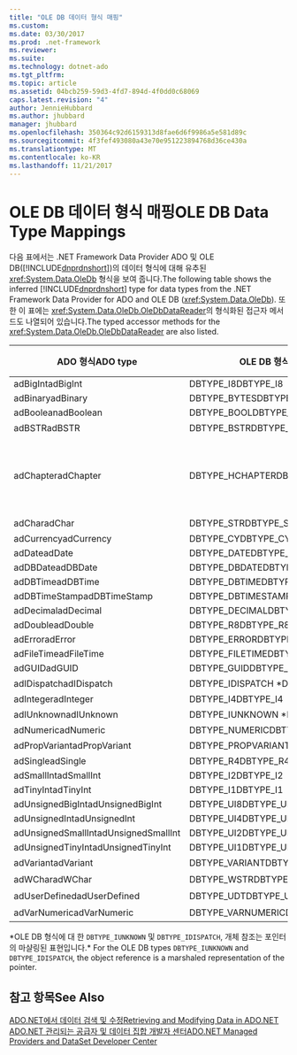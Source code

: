 ```yaml
---
title: "OLE DB 데이터 형식 매핑"
ms.custom: 
ms.date: 03/30/2017
ms.prod: .net-framework
ms.reviewer: 
ms.suite: 
ms.technology: dotnet-ado
ms.tgt_pltfrm: 
ms.topic: article
ms.assetid: 04bcb259-59d3-4fd7-894d-4f0dd0c68069
caps.latest.revision: "4"
author: JennieHubbard
ms.author: jhubbard
manager: jhubbard
ms.openlocfilehash: 350364c92d6159313d8fae6d6f9986a5e581d89c
ms.sourcegitcommit: 4f3fef493080a43e70e951223894768d36ce430a
ms.translationtype: MT
ms.contentlocale: ko-KR
ms.lasthandoff: 11/21/2017
---
```

# <a name="ole-db-data-type-mappings"></a><span data-ttu-id="2233d-102">OLE DB 데이터 형식 매핑</span><span class="sxs-lookup"><span data-stu-id="2233d-102">OLE DB Data Type Mappings</span></span>
<span data-ttu-id="2233d-103">다음 표에서는 .NET Framework Data Provider ADO 및 OLE DB([!INCLUDE[dnprdnshort](../../../../includes/dnprdnshort-md.md)])의 데이터 형식에 대해 유추된 <xref:System.Data.OleDb> 형식을 보여 줍니다.</span><span class="sxs-lookup"><span data-stu-id="2233d-103">The following table shows the inferred [!INCLUDE[dnprdnshort](../../../../includes/dnprdnshort-md.md)] type for data types from the .NET Framework Data Provider for ADO and OLE DB (<xref:System.Data.OleDb>).</span></span> <span data-ttu-id="2233d-104">또한 이 표에는 <xref:System.Data.OleDb.OleDbDataReader>의 형식화된 접근자 메서드도 나열되어 있습니다.</span><span class="sxs-lookup"><span data-stu-id="2233d-104">The typed accessor methods for the <xref:System.Data.OleDb.OleDbDataReader> are also listed.</span></span>  
  
|<span data-ttu-id="2233d-105">ADO 형식</span><span class="sxs-lookup"><span data-stu-id="2233d-105">ADO type</span></span>|<span data-ttu-id="2233d-106">OLE DB 형식</span><span class="sxs-lookup"><span data-stu-id="2233d-106">OLE DB type</span></span>|[!INCLUDE[dnprdnshort](../../../../includes/dnprdnshort-md.md)]<span data-ttu-id="2233d-107"> 형식</span><span class="sxs-lookup"><span data-stu-id="2233d-107"> type</span></span>|[!INCLUDE[dnprdnshort](../../../../includes/dnprdnshort-md.md)]<span data-ttu-id="2233d-108">의 형식화된 접근자</span><span class="sxs-lookup"><span data-stu-id="2233d-108"> typed accessor</span></span>|  
|--------------|-----------------|----------------------------------------------------------------------|--------------------------------------------------------------------------------|  
|<span data-ttu-id="2233d-109">adBigInt</span><span class="sxs-lookup"><span data-stu-id="2233d-109">adBigInt</span></span>|<span data-ttu-id="2233d-110">DBTYPE_I8</span><span class="sxs-lookup"><span data-stu-id="2233d-110">DBTYPE_I8</span></span>|<span data-ttu-id="2233d-111">Int64</span><span class="sxs-lookup"><span data-stu-id="2233d-111">Int64</span></span>|<span data-ttu-id="2233d-112">GetInt64()</span><span class="sxs-lookup"><span data-stu-id="2233d-112">GetInt64()</span></span>|  
|<span data-ttu-id="2233d-113">adBinary</span><span class="sxs-lookup"><span data-stu-id="2233d-113">adBinary</span></span>|<span data-ttu-id="2233d-114">DBTYPE_BYTES</span><span class="sxs-lookup"><span data-stu-id="2233d-114">DBTYPE_BYTES</span></span>|<span data-ttu-id="2233d-115">Byte[]</span><span class="sxs-lookup"><span data-stu-id="2233d-115">Byte[]</span></span>|<span data-ttu-id="2233d-116">GetBytes()</span><span class="sxs-lookup"><span data-stu-id="2233d-116">GetBytes()</span></span>|  
|<span data-ttu-id="2233d-117">adBoolean</span><span class="sxs-lookup"><span data-stu-id="2233d-117">adBoolean</span></span>|<span data-ttu-id="2233d-118">DBTYPE_BOOL</span><span class="sxs-lookup"><span data-stu-id="2233d-118">DBTYPE_BOOL</span></span>|<span data-ttu-id="2233d-119">Boolean</span><span class="sxs-lookup"><span data-stu-id="2233d-119">Boolean</span></span>|<span data-ttu-id="2233d-120">GetBoolean()</span><span class="sxs-lookup"><span data-stu-id="2233d-120">GetBoolean()</span></span>|  
|<span data-ttu-id="2233d-121">adBSTR</span><span class="sxs-lookup"><span data-stu-id="2233d-121">adBSTR</span></span>|<span data-ttu-id="2233d-122">DBTYPE_BSTR</span><span class="sxs-lookup"><span data-stu-id="2233d-122">DBTYPE_BSTR</span></span>|<span data-ttu-id="2233d-123">문자열</span><span class="sxs-lookup"><span data-stu-id="2233d-123">String</span></span>|<span data-ttu-id="2233d-124">GetString()</span><span class="sxs-lookup"><span data-stu-id="2233d-124">GetString()</span></span>|  
|<span data-ttu-id="2233d-125">adChapter</span><span class="sxs-lookup"><span data-stu-id="2233d-125">adChapter</span></span>|<span data-ttu-id="2233d-126">DBTYPE_HCHAPTER</span><span class="sxs-lookup"><span data-stu-id="2233d-126">DBTYPE_HCHAPTER</span></span>|<span data-ttu-id="2233d-127">`DataReader`를 통해 지원됩니다.</span><span class="sxs-lookup"><span data-stu-id="2233d-127">Supported through the `DataReader`.</span></span> <span data-ttu-id="2233d-128">참조 [DataReader를 사용 하 여 데이터를 검색](../../../../docs/framework/data/adonet/retrieving-data-using-a-datareader.md)합니다.</span><span class="sxs-lookup"><span data-stu-id="2233d-128">See [Retrieving Data Using a DataReader](../../../../docs/framework/data/adonet/retrieving-data-using-a-datareader.md).</span></span>|<span data-ttu-id="2233d-129">GetValue()</span><span class="sxs-lookup"><span data-stu-id="2233d-129">GetValue()</span></span>|  
|<span data-ttu-id="2233d-130">adChar</span><span class="sxs-lookup"><span data-stu-id="2233d-130">adChar</span></span>|<span data-ttu-id="2233d-131">DBTYPE_STR</span><span class="sxs-lookup"><span data-stu-id="2233d-131">DBTYPE_STR</span></span>|<span data-ttu-id="2233d-132">문자열</span><span class="sxs-lookup"><span data-stu-id="2233d-132">String</span></span>|<span data-ttu-id="2233d-133">GetString()</span><span class="sxs-lookup"><span data-stu-id="2233d-133">GetString()</span></span>|  
|<span data-ttu-id="2233d-134">adCurrency</span><span class="sxs-lookup"><span data-stu-id="2233d-134">adCurrency</span></span>|<span data-ttu-id="2233d-135">DBTYPE_CY</span><span class="sxs-lookup"><span data-stu-id="2233d-135">DBTYPE_CY</span></span>|<span data-ttu-id="2233d-136">Decimal</span><span class="sxs-lookup"><span data-stu-id="2233d-136">Decimal</span></span>|<span data-ttu-id="2233d-137">GetDecimal()</span><span class="sxs-lookup"><span data-stu-id="2233d-137">GetDecimal()</span></span>|  
|<span data-ttu-id="2233d-138">adDate</span><span class="sxs-lookup"><span data-stu-id="2233d-138">adDate</span></span>|<span data-ttu-id="2233d-139">DBTYPE_DATE</span><span class="sxs-lookup"><span data-stu-id="2233d-139">DBTYPE_DATE</span></span>|<span data-ttu-id="2233d-140">DateTime</span><span class="sxs-lookup"><span data-stu-id="2233d-140">DateTime</span></span>|<span data-ttu-id="2233d-141">GetDateTime()</span><span class="sxs-lookup"><span data-stu-id="2233d-141">GetDateTime()</span></span>|  
|<span data-ttu-id="2233d-142">adDBDate</span><span class="sxs-lookup"><span data-stu-id="2233d-142">adDBDate</span></span>|<span data-ttu-id="2233d-143">DBTYPE_DBDATE</span><span class="sxs-lookup"><span data-stu-id="2233d-143">DBTYPE_DBDATE</span></span>|<span data-ttu-id="2233d-144">DateTime</span><span class="sxs-lookup"><span data-stu-id="2233d-144">DateTime</span></span>|<span data-ttu-id="2233d-145">GetDateTime()</span><span class="sxs-lookup"><span data-stu-id="2233d-145">GetDateTime()</span></span>|  
|<span data-ttu-id="2233d-146">adDBTime</span><span class="sxs-lookup"><span data-stu-id="2233d-146">adDBTime</span></span>|<span data-ttu-id="2233d-147">DBTYPE_DBTIME</span><span class="sxs-lookup"><span data-stu-id="2233d-147">DBTYPE_DBTIME</span></span>|<span data-ttu-id="2233d-148">DateTime</span><span class="sxs-lookup"><span data-stu-id="2233d-148">DateTime</span></span>|<span data-ttu-id="2233d-149">GetDateTime()</span><span class="sxs-lookup"><span data-stu-id="2233d-149">GetDateTime()</span></span>|  
|<span data-ttu-id="2233d-150">adDBTimeStamp</span><span class="sxs-lookup"><span data-stu-id="2233d-150">adDBTimeStamp</span></span>|<span data-ttu-id="2233d-151">DBTYPE_DBTIMESTAMP</span><span class="sxs-lookup"><span data-stu-id="2233d-151">DBTYPE_DBTIMESTAMP</span></span>|<span data-ttu-id="2233d-152">DateTime</span><span class="sxs-lookup"><span data-stu-id="2233d-152">DateTime</span></span>|<span data-ttu-id="2233d-153">GetDateTime()</span><span class="sxs-lookup"><span data-stu-id="2233d-153">GetDateTime()</span></span>|  
|<span data-ttu-id="2233d-154">adDecimal</span><span class="sxs-lookup"><span data-stu-id="2233d-154">adDecimal</span></span>|<span data-ttu-id="2233d-155">DBTYPE_DECIMAL</span><span class="sxs-lookup"><span data-stu-id="2233d-155">DBTYPE_DECIMAL</span></span>|<span data-ttu-id="2233d-156">Decimal</span><span class="sxs-lookup"><span data-stu-id="2233d-156">Decimal</span></span>|<span data-ttu-id="2233d-157">GetDecimal()</span><span class="sxs-lookup"><span data-stu-id="2233d-157">GetDecimal()</span></span>|  
|<span data-ttu-id="2233d-158">adDouble</span><span class="sxs-lookup"><span data-stu-id="2233d-158">adDouble</span></span>|<span data-ttu-id="2233d-159">DBTYPE_R8</span><span class="sxs-lookup"><span data-stu-id="2233d-159">DBTYPE_R8</span></span>|<span data-ttu-id="2233d-160">Double</span><span class="sxs-lookup"><span data-stu-id="2233d-160">Double</span></span>|<span data-ttu-id="2233d-161">GetDouble()</span><span class="sxs-lookup"><span data-stu-id="2233d-161">GetDouble()</span></span>|  
|<span data-ttu-id="2233d-162">adError</span><span class="sxs-lookup"><span data-stu-id="2233d-162">adError</span></span>|<span data-ttu-id="2233d-163">DBTYPE_ERROR</span><span class="sxs-lookup"><span data-stu-id="2233d-163">DBTYPE_ERROR</span></span>|<span data-ttu-id="2233d-164">ExternalException</span><span class="sxs-lookup"><span data-stu-id="2233d-164">ExternalException</span></span>|<span data-ttu-id="2233d-165">GetValue()</span><span class="sxs-lookup"><span data-stu-id="2233d-165">GetValue()</span></span>|  
|<span data-ttu-id="2233d-166">adFileTime</span><span class="sxs-lookup"><span data-stu-id="2233d-166">adFileTime</span></span>|<span data-ttu-id="2233d-167">DBTYPE_FILETIME</span><span class="sxs-lookup"><span data-stu-id="2233d-167">DBTYPE_FILETIME</span></span>|<span data-ttu-id="2233d-168">DateTime</span><span class="sxs-lookup"><span data-stu-id="2233d-168">DateTime</span></span>|<span data-ttu-id="2233d-169">GetDateTime()</span><span class="sxs-lookup"><span data-stu-id="2233d-169">GetDateTime()</span></span>|  
|<span data-ttu-id="2233d-170">adGUID</span><span class="sxs-lookup"><span data-stu-id="2233d-170">adGUID</span></span>|<span data-ttu-id="2233d-171">DBTYPE_GUID</span><span class="sxs-lookup"><span data-stu-id="2233d-171">DBTYPE_GUID</span></span>|<span data-ttu-id="2233d-172">Guid</span><span class="sxs-lookup"><span data-stu-id="2233d-172">Guid</span></span>|<span data-ttu-id="2233d-173">GetGuid()</span><span class="sxs-lookup"><span data-stu-id="2233d-173">GetGuid()</span></span>|  
|<span data-ttu-id="2233d-174">adIDispatch</span><span class="sxs-lookup"><span data-stu-id="2233d-174">adIDispatch</span></span>|<span data-ttu-id="2233d-175">DBTYPE_IDISPATCH *</span><span class="sxs-lookup"><span data-stu-id="2233d-175">DBTYPE_IDISPATCH *</span></span>|<span data-ttu-id="2233d-176">개체</span><span class="sxs-lookup"><span data-stu-id="2233d-176">Object</span></span>|<span data-ttu-id="2233d-177">GetValue()</span><span class="sxs-lookup"><span data-stu-id="2233d-177">GetValue()</span></span>|  
|<span data-ttu-id="2233d-178">adInteger</span><span class="sxs-lookup"><span data-stu-id="2233d-178">adInteger</span></span>|<span data-ttu-id="2233d-179">DBTYPE_I4</span><span class="sxs-lookup"><span data-stu-id="2233d-179">DBTYPE_I4</span></span>|<span data-ttu-id="2233d-180">Int32</span><span class="sxs-lookup"><span data-stu-id="2233d-180">Int32</span></span>|<span data-ttu-id="2233d-181">GetInt32()</span><span class="sxs-lookup"><span data-stu-id="2233d-181">GetInt32()</span></span>|  
|<span data-ttu-id="2233d-182">adIUnknown</span><span class="sxs-lookup"><span data-stu-id="2233d-182">adIUnknown</span></span>|<span data-ttu-id="2233d-183">DBTYPE_IUNKNOWN *</span><span class="sxs-lookup"><span data-stu-id="2233d-183">DBTYPE_IUNKNOWN *</span></span>|<span data-ttu-id="2233d-184">개체</span><span class="sxs-lookup"><span data-stu-id="2233d-184">Object</span></span>|<span data-ttu-id="2233d-185">GetValue()</span><span class="sxs-lookup"><span data-stu-id="2233d-185">GetValue()</span></span>|  
|<span data-ttu-id="2233d-186">adNumeric</span><span class="sxs-lookup"><span data-stu-id="2233d-186">adNumeric</span></span>|<span data-ttu-id="2233d-187">DBTYPE_NUMERIC</span><span class="sxs-lookup"><span data-stu-id="2233d-187">DBTYPE_NUMERIC</span></span>|<span data-ttu-id="2233d-188">Decimal</span><span class="sxs-lookup"><span data-stu-id="2233d-188">Decimal</span></span>|<span data-ttu-id="2233d-189">GetDecimal()</span><span class="sxs-lookup"><span data-stu-id="2233d-189">GetDecimal()</span></span>|  
|<span data-ttu-id="2233d-190">adPropVariant</span><span class="sxs-lookup"><span data-stu-id="2233d-190">adPropVariant</span></span>|<span data-ttu-id="2233d-191">DBTYPE_PROPVARIANT</span><span class="sxs-lookup"><span data-stu-id="2233d-191">DBTYPE_PROPVARIANT</span></span>|<span data-ttu-id="2233d-192">개체</span><span class="sxs-lookup"><span data-stu-id="2233d-192">Object</span></span>|<span data-ttu-id="2233d-193">GetValue()</span><span class="sxs-lookup"><span data-stu-id="2233d-193">GetValue()</span></span>|  
|<span data-ttu-id="2233d-194">adSingle</span><span class="sxs-lookup"><span data-stu-id="2233d-194">adSingle</span></span>|<span data-ttu-id="2233d-195">DBTYPE_R4</span><span class="sxs-lookup"><span data-stu-id="2233d-195">DBTYPE_R4</span></span>|<span data-ttu-id="2233d-196">Single</span><span class="sxs-lookup"><span data-stu-id="2233d-196">Single</span></span>|<span data-ttu-id="2233d-197">GetFloat()</span><span class="sxs-lookup"><span data-stu-id="2233d-197">GetFloat()</span></span>|  
|<span data-ttu-id="2233d-198">adSmallInt</span><span class="sxs-lookup"><span data-stu-id="2233d-198">adSmallInt</span></span>|<span data-ttu-id="2233d-199">DBTYPE_I2</span><span class="sxs-lookup"><span data-stu-id="2233d-199">DBTYPE_I2</span></span>|<span data-ttu-id="2233d-200">Int16</span><span class="sxs-lookup"><span data-stu-id="2233d-200">Int16</span></span>|<span data-ttu-id="2233d-201">GetInt16()</span><span class="sxs-lookup"><span data-stu-id="2233d-201">GetInt16()</span></span>|  
|<span data-ttu-id="2233d-202">adTinyInt</span><span class="sxs-lookup"><span data-stu-id="2233d-202">adTinyInt</span></span>|<span data-ttu-id="2233d-203">DBTYPE_I1</span><span class="sxs-lookup"><span data-stu-id="2233d-203">DBTYPE_I1</span></span>|<span data-ttu-id="2233d-204">Byte</span><span class="sxs-lookup"><span data-stu-id="2233d-204">Byte</span></span>|<span data-ttu-id="2233d-205">GetByte()</span><span class="sxs-lookup"><span data-stu-id="2233d-205">GetByte()</span></span>|  
|<span data-ttu-id="2233d-206">adUnsignedBigInt</span><span class="sxs-lookup"><span data-stu-id="2233d-206">adUnsignedBigInt</span></span>|<span data-ttu-id="2233d-207">DBTYPE_UI8</span><span class="sxs-lookup"><span data-stu-id="2233d-207">DBTYPE_UI8</span></span>|<span data-ttu-id="2233d-208">UInt64</span><span class="sxs-lookup"><span data-stu-id="2233d-208">UInt64</span></span>|<span data-ttu-id="2233d-209">GetValue()</span><span class="sxs-lookup"><span data-stu-id="2233d-209">GetValue()</span></span>|  
|<span data-ttu-id="2233d-210">adUnsignedInt</span><span class="sxs-lookup"><span data-stu-id="2233d-210">adUnsignedInt</span></span>|<span data-ttu-id="2233d-211">DBTYPE_UI4</span><span class="sxs-lookup"><span data-stu-id="2233d-211">DBTYPE_UI4</span></span>|<span data-ttu-id="2233d-212">UInt32</span><span class="sxs-lookup"><span data-stu-id="2233d-212">UInt32</span></span>|<span data-ttu-id="2233d-213">GetValue()</span><span class="sxs-lookup"><span data-stu-id="2233d-213">GetValue()</span></span>|  
|<span data-ttu-id="2233d-214">adUnsignedSmallInt</span><span class="sxs-lookup"><span data-stu-id="2233d-214">adUnsignedSmallInt</span></span>|<span data-ttu-id="2233d-215">DBTYPE_UI2</span><span class="sxs-lookup"><span data-stu-id="2233d-215">DBTYPE_UI2</span></span>|<span data-ttu-id="2233d-216">UInt16</span><span class="sxs-lookup"><span data-stu-id="2233d-216">UInt16</span></span>|<span data-ttu-id="2233d-217">GetValue()</span><span class="sxs-lookup"><span data-stu-id="2233d-217">GetValue()</span></span>|  
|<span data-ttu-id="2233d-218">adUnsignedTinyInt</span><span class="sxs-lookup"><span data-stu-id="2233d-218">adUnsignedTinyInt</span></span>|<span data-ttu-id="2233d-219">DBTYPE_UI1</span><span class="sxs-lookup"><span data-stu-id="2233d-219">DBTYPE_UI1</span></span>|<span data-ttu-id="2233d-220">Byte</span><span class="sxs-lookup"><span data-stu-id="2233d-220">Byte</span></span>|<span data-ttu-id="2233d-221">GetByte()</span><span class="sxs-lookup"><span data-stu-id="2233d-221">GetByte()</span></span>|  
|<span data-ttu-id="2233d-222">adVariant</span><span class="sxs-lookup"><span data-stu-id="2233d-222">adVariant</span></span>|<span data-ttu-id="2233d-223">DBTYPE_VARIANT</span><span class="sxs-lookup"><span data-stu-id="2233d-223">DBTYPE_VARIANT</span></span>|<span data-ttu-id="2233d-224">개체</span><span class="sxs-lookup"><span data-stu-id="2233d-224">Object</span></span>|<span data-ttu-id="2233d-225">GetValue()</span><span class="sxs-lookup"><span data-stu-id="2233d-225">GetValue()</span></span>|  
|<span data-ttu-id="2233d-226">adWChar</span><span class="sxs-lookup"><span data-stu-id="2233d-226">adWChar</span></span>|<span data-ttu-id="2233d-227">DBTYPE_WSTR</span><span class="sxs-lookup"><span data-stu-id="2233d-227">DBTYPE_WSTR</span></span>|<span data-ttu-id="2233d-228">문자열</span><span class="sxs-lookup"><span data-stu-id="2233d-228">String</span></span>|<span data-ttu-id="2233d-229">GetString()</span><span class="sxs-lookup"><span data-stu-id="2233d-229">GetString()</span></span>|  
|<span data-ttu-id="2233d-230">adUserDefined</span><span class="sxs-lookup"><span data-stu-id="2233d-230">adUserDefined</span></span>|<span data-ttu-id="2233d-231">DBTYPE_UDT</span><span class="sxs-lookup"><span data-stu-id="2233d-231">DBTYPE_UDT</span></span>|<span data-ttu-id="2233d-232">지원되지 않음</span><span class="sxs-lookup"><span data-stu-id="2233d-232">not supported</span></span>||  
|<span data-ttu-id="2233d-233">adVarNumeric</span><span class="sxs-lookup"><span data-stu-id="2233d-233">adVarNumeric</span></span>|<span data-ttu-id="2233d-234">DBTYPE_VARNUMERIC</span><span class="sxs-lookup"><span data-stu-id="2233d-234">DBTYPE_VARNUMERIC</span></span>|<span data-ttu-id="2233d-235">지원되지 않음</span><span class="sxs-lookup"><span data-stu-id="2233d-235">not supported</span></span>||  
  
 <span data-ttu-id="2233d-236">\*OLE DB 형식에 대 한 `DBTYPE_IUNKNOWN` 및 `DBTYPE_IDISPATCH`, 개체 참조는 포인터의 마샬링된 표현입니다.</span><span class="sxs-lookup"><span data-stu-id="2233d-236">\* For the OLE DB types `DBTYPE_IUNKNOWN` and `DBTYPE_IDISPATCH`, the object reference is a marshaled representation of the pointer.</span></span>  
  
## <a name="see-also"></a><span data-ttu-id="2233d-237">참고 항목</span><span class="sxs-lookup"><span data-stu-id="2233d-237">See Also</span></span>  
 [<span data-ttu-id="2233d-238">ADO.NET에서 데이터 검색 및 수정</span><span class="sxs-lookup"><span data-stu-id="2233d-238">Retrieving and Modifying Data in ADO.NET</span></span>](../../../../docs/framework/data/adonet/retrieving-and-modifying-data.md)  
 [<span data-ttu-id="2233d-239">ADO.NET 관리되는 공급자 및 데이터 집합 개발자 센터</span><span class="sxs-lookup"><span data-stu-id="2233d-239">ADO.NET Managed Providers and DataSet Developer Center</span></span>](http://go.microsoft.com/fwlink/?LinkId=217917)
